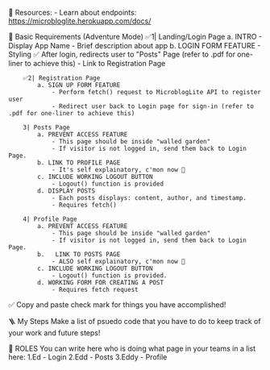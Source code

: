 📁 Resources:
    - Learn about endpoints: https://microbloglite.herokuapp.com/docs/


📃 Basic Requirements (Adventure Mode)
        ✅1| Landing/Login Page
            a. INTRO
                - Display App Name
                - Brief description about app
            b. LOGIN FORM FEATURE
                - Styling
                ✅ After login, redirects user to "Posts" Page (refer to .pdf for one-liner to achieve this)
                - Link to Registration Page

        ✅2| Registration Page
            a. SIGN UP FORM FEATURE
                - Perform fetch() request to MicroblogLite API to register user
                - Redirect user back to Login page for sign-in (refer to .pdf for one-liner to achieve this)

        3| Posts Page
            a. PREVENT ACCESS FEATURE
                - This page should be inside "walled garden"
                - If visitor is not logged in, send them back to Login Page.
            b. LINK TO PROFILE PAGE
                - It's self explainatory, c'mon now 🗿
            c. INCLUDE WORKING LOGOUT BUTTON
                - Logout() function is provided
            d. DISPLAY POSTS
                - Each posts displays: content, author, and timestamp.
                - Requires fetch()

        4| Profile Page
            a. PREVENT ACCESS FEATURE
                - This page should be inside "walled garden"
                - If visitor is not logged in, send them back to Login Page.
            b.   LINK TO POSTS PAGE
                - ALSO self explainatory, c'mon now 🗿
            c. INCLUDE WORKING LOGOUT BUTTON
                - Logout() function is provided.
            d. WORKING FORM FOR CREATING A POST
                - Requires fetch request
            

✅ Copy and paste check mark for things you have accomplished!

🪜 My Steps
Make a list of psuedo code that you have to do to keep track of your work and future steps!



🫥 ROLES
You can write here who is doing what page in your teams in a list here:
1.Ed - Login
2.Edd - Posts
3.Eddy - Profile


